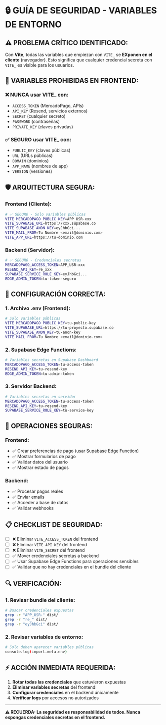 # 🔒 GUÍA DE SEGURIDAD - VARIABLES DE ENTORNO

## ⚠️ **PROBLEMA CRÍTICO IDENTIFICADO:**

Con **Vite**, todas las variables que empiezan con `VITE_` se **EXponen en el cliente** (navegador). Esto significa que cualquier credencial secreta con `VITE_` es visible para los usuarios.

## 🚨 **VARIABLES PROHIBIDAS EN FRONTEND:**

### ❌ **NUNCA usar VITE_ con:**
- `ACCESS_TOKEN` (MercadoPago, APIs)
- `API_KEY` (Resend, servicios externos)
- `SECRET` (cualquier secreto)
- `PASSWORD` (contraseñas)
- `PRIVATE_KEY` (claves privadas)

### ✅ **SEGURO usar VITE_ con:**
- `PUBLIC_KEY` (claves públicas)
- `URL` (URLs públicas)
- `DOMAIN` (dominios)
- `APP_NAME` (nombres de app)
- `VERSION` (versiones)

## 🛡️ **ARQUITECTURA SEGURA:**

### **Frontend (Cliente):**
```bash
# ✅ SEGURO - Solo variables públicas
VITE_MERCADOPAGO_PUBLIC_KEY=APP_USR-xxx
VITE_SUPABASE_URL=https://xxx.supabase.co
VITE_SUPABASE_ANON_KEY=eyJhbGci...
VITE_MAIL_FROM=Tu Nombre <email@dominio.com>
VITE_APP_URL=https://tu-dominio.com
```

### **Backend (Servidor):**
```bash
# ✅ SEGURO - Credenciales secretas
MERCADOPAGO_ACCESS_TOKEN=APP_USR-xxx
RESEND_API_KEY=re_xxx
SUPABASE_SERVICE_ROLE_KEY=eyJhbGci...
EDGE_ADMIN_TOKEN=tu-token-seguro
```

## 🔧 **CONFIGURACIÓN CORRECTA:**

### **1. Archivo .env (Frontend):**
```bash
# Solo variables públicas
VITE_MERCADOPAGO_PUBLIC_KEY=tu-public-key
VITE_SUPABASE_URL=https://tu-proyecto.supabase.co
VITE_SUPABASE_ANON_KEY=tu-anon-key
VITE_MAIL_FROM=Tu Nombre <email@dominio.com>
```

### **2. Supabase Edge Functions:**
```bash
# Variables secretas en Supabase Dashboard
MERCADOPAGO_ACCESS_TOKEN=tu-access-token
RESEND_API_KEY=tu-resend-key
EDGE_ADMIN_TOKEN=tu-admin-token
```

### **3. Servidor Backend:**
```bash
# Variables secretas en servidor
MERCADOPAGO_ACCESS_TOKEN=tu-access-token
RESEND_API_KEY=tu-resend-key
SUPABASE_SERVICE_ROLE_KEY=tu-service-key
```

## 🚀 **OPERACIONES SEGURAS:**

### **Frontend:**
- ✅ Crear preferencias de pago (usar Supabase Edge Function)
- ✅ Mostrar formularios de pago
- ✅ Validar datos del usuario
- ✅ Mostrar estado de pagos

### **Backend:**
- ✅ Procesar pagos reales
- ✅ Enviar emails
- ✅ Acceder a base de datos
- ✅ Validar webhooks

## 📋 **CHECKLIST DE SEGURIDAD:**

- [ ] ❌ Eliminar `VITE_ACCESS_TOKEN` del frontend
- [ ] ❌ Eliminar `VITE_API_KEY` del frontend
- [ ] ❌ Eliminar `VITE_SECRET` del frontend
- [ ] ✅ Mover credenciales secretas a backend
- [ ] ✅ Usar Supabase Edge Functions para operaciones sensibles
- [ ] ✅ Validar que no hay credenciales en el bundle del cliente

## 🔍 **VERIFICACIÓN:**

### **1. Revisar bundle del cliente:**
```bash
# Buscar credenciales expuestas
grep -r "APP_USR-" dist/
grep -r "re_" dist/
grep -r "eyJhbGci" dist/
```

### **2. Revisar variables de entorno:**
```bash
# Solo deben aparecer variables públicas
console.log(import.meta.env)
```

## ⚡ **ACCIÓN INMEDIATA REQUERIDA:**

1. **Rotar todas las credenciales** que estuvieron expuestas
2. **Eliminar variables secretas** del frontend
3. **Configurar credenciales** en el backend únicamente
4. **Verificar logs** por accesos no autorizados

---

**⚠️ RECUERDA: La seguridad es responsabilidad de todos. Nunca expongas credenciales secretas en el frontend.**
